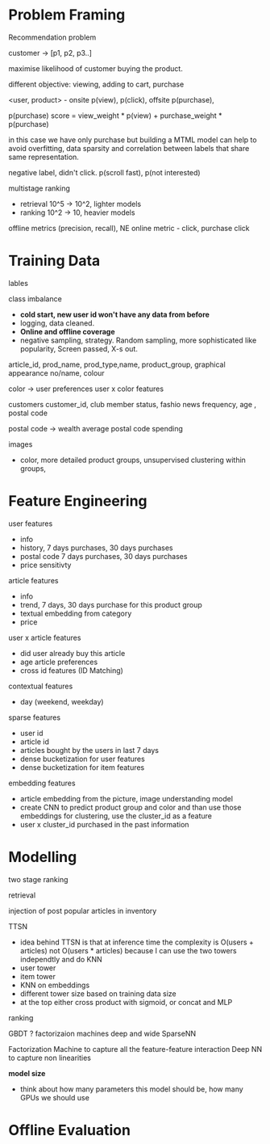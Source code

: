 # Problem Framing

Recommendation problem

customer -> [p1, p2, p3..]

maximise likelihood of customer buying the product.

different objective: viewing, adding to cart, purchase

<user, product> - onsite p(view), p(click), offsite p(purchase), 

p(purchase)
score = view_weight * p(view) + purchase_weight * p(purchase)

in this case we have only purchase but building a MTML model can help to avoid overfitting, data sparsity and correlation between labels that share same representation.

negative label, didn't click. p(scroll fast), p(not interested)

multistage ranking
- retrieval 10^5 -> 10^2, lighter models
- ranking 10^2 -> 10, heavier models

offline metrics (precision, recall), NE 
online metric - click, purchase click

# Training Data

lables 

class imbalance

- **cold start, new user id won't have any data from before**
- logging, data cleaned. 
- **Online and offline coverage**
- negative sampling, strategy. Random sampling, more sophisticated like popularity, Screen passed, X-s out.

article_id, prod_name, prod_type,name, product_group, graphical appearance no/name, colour

color -> user preferences user x color features

customers
customer_id, club member status, fashio news frequency, age , postal code

postal code -> wealth
average postal code spending

images 
- color, more detailed product groups, unsupervised clustering within groups,


# Feature Engineering

user features
- info
- history, 7 days purchases, 30 days purchases
- postal code 7 days purchases, 30 days purchases
- price sensitivty

article features
- info 
- trend, 7 days, 30 days purchase for this product group
- textual embedding from category 
- price

user x article features
- did user already buy this article
- age article preferences
- cross id features (ID Matching)

contextual features
- day (weekend, weekday)

sparse features
- user id
- article id
- articles bought by the users in last 7 days
- dense bucketization for user features
- dense bucketization for item features

embedding features
- article embedding from the picture, image understanding model 
- create CNN to predict product group and color and than use those embeddings for clustering, use the cluster_id as a feature
- user x cluster_id purchased in the past information

# Modelling

two stage ranking 

retrieval 

injection of post popular articles in inventory

TTSN
- idea behind TTSN is that at inference time the complexity is O(users + articles) not O(users * articles) because I can use the two towers independtly and do KNN
- user tower
- item tower
- KNN on embeddings
- different tower size based on  training data size
- at the top either cross product with sigmoid, or concat and MLP


ranking

GBDT ?
factorizaion machines
deep and wide
SparseNN

Factorization Machine to capture all the feature-feature interaction
Deep NN to capture non linearities

**model size**
- think about how many parameters this model should be, how many GPUs we should use

# Offline Evaluation

